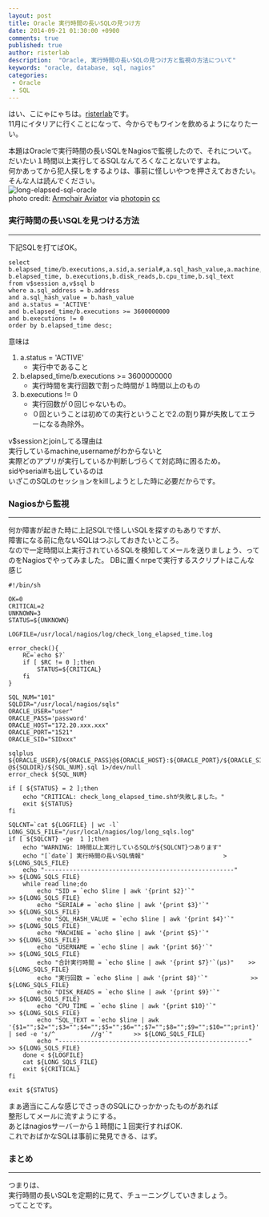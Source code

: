```yaml
---
layout: post
title: Oracle 実行時間の長いSQLの見つけ方
date: 2014-09-21 01:30:00 +0900
comments: true
published: true
author: risterlab
description:  "Oracle, 実行時間の長いSQLの見つけ方と監視の方法について"
keywords: "oracle, database, sql, nagios"
categories: 
 - Oracle
 - SQL
---
```

  
はい、こにゃにゃちは。[risterlab](http://diary.risterlab.com)です。  
11月にイタリアに行くことになって、今からでもワインを飲めるようになりたーい。  
  
本題はOracleで実行時間の長いSQLをNagiosで監視したので、それについて。  
だいたい１時間以上実行してるSQLなんてろくなことないですよね。  
何かあってから犯人探しをするよりは、事前に怪しいやつを押さえておきたい。そんな人は読んでください。   
![long-elapsed-sql-oracle](http://blog.branch4.pw/images/2014/09/long_elapsed_sql_oracle.jpg)  
photo credit: <a href="https://www.flickr.com/photos/fun_flying/246252433/">Armchair Aviator</a> via <a href="http://photopin.com">photopin</a> <a href="http://creativecommons.org/licenses/by/2.0/">cc</a>  
  
<!-- more --> 
### 実行時間の長いSQLを見つける方法  
----------
  
下記SQLを打てばOK。  

```
select
b.elapsed_time/b.executions,a.sid,a.serial#,a.sql_hash_value,a.machine,a.username,
b.elapsed_time, b.executions,b.disk_reads,b.cpu_time,b.sql_text
from v$session a,v$sql b
where a.sql_address = b.address
and a.sql_hash_value = b.hash_value
and a.status = 'ACTIVE'
and b.elapsed_time/b.executions >= 3600000000
and b.executions != 0
order by b.elapsed_time desc;
```  

意味は
1. a.status = 'ACTIVE' 
   - 実行中であること  
1. b.elapsed_time/b.executions >= 3600000000
   - 実行時間を実行回数で割った時間が１時間以上のもの  
1. b.executions != 0
   - 実行回数が０回じゃないもの。
   - ０回ということは初めての実行ということで2.の割り算が失敗してエラーになる為除外。  

v$sessionとjoinしてる理由は  
実行しているmachine,usernameがわからないと  
実際どのアプリが実行しているか判断しづらくて対応時に困るため。  
sidやserial#も出しているのは  
いざこのSQLのセッションをkillしようとした時に必要だからです。  

### Nagiosから監視   
----------
  
何か障害が起きた時に上記SQLで怪しいSQLを探すのもありですが、  
障害になる前に危ないSQLはつぶしておきたいところ。  
なので一定時間以上実行されているSQLを検知してメールを送りましょう、ってのをNagiosでやってみました。
DBに置くnrpeで実行するスクリプトはこんな感じ

```
#!/bin/sh

OK=0
CRITICAL=2
UNKNOWN=3
STATUS=${UNKNOWN}

LOGFILE=/usr/local/nagios/log/check_long_elapsed_time.log

error_check(){
	RC=`echo $?`
	if [ $RC != 0 ];then
		STATUS=${CRITICAL}
	fi
}

SQL_NUM="101"
SQLDIR="/usr/local/nagios/sqls"
ORACLE_USER="user"
ORACLE_PASS='password'
ORACLE_HOST="172.20.xxx.xxx"
ORACLE_PORT="1521"
ORACLE_SID="SIDxxx"

sqlplus ${ORACLE_USER}/${ORACLE_PASS}@${ORACLE_HOST}:${ORACLE_PORT}/${ORACLE_SID} @${SQLDIR}/${SQL_NUM}.sql 1>/dev/null
error_check ${SQL_NUM}

if [ ${STATUS} = 2 ];then
	echo "CRITICAL: check_long_elapsed_time.shが失敗しました。"
	exit ${STATUS}
fi

SQLCNT=`cat ${LOGFILE} | wc -l`
LONG_SQLS_FILE="/usr/local/nagios/log/long_sqls.log"
if [ ${SQLCNT} -ge  1 ];then
	echo "WARNING: 1時間以上実行しているSQLが${SQLCNT}つあります"
	echo "[`date`] 実行時間の長いSQL情報"		 		      > ${LONG_SQLS_FILE}
	echo "-----------------------------------------------------"         >> ${LONG_SQLS_FILE}
	while read line;do
		echo "SID = `echo $line | awk '{print $2}'`"                 >> ${LONG_SQLS_FILE}
		echo "SERIAL# = `echo $line | awk '{print $3}'`"             >> ${LONG_SQLS_FILE}
		echo "SQL_HASH_VALUE = `echo $line | awk '{print $4}'`"      >> ${LONG_SQLS_FILE}
		echo "MACHINE = `echo $line | awk '{print $5}'`"             >> ${LONG_SQLS_FILE}
		echo "USERNAME = `echo $line | awk '{print $6}'`"            >> ${LONG_SQLS_FILE}
		echo "合計実行時間 = `echo $line | awk '{print $7}'`(μs)"    >> ${LONG_SQLS_FILE}
		echo "実行回数 = `echo $line | awk '{print $8}'`"            >> ${LONG_SQLS_FILE}
		echo "DISK_READS = `echo $line | awk '{print $9}'`"          >> ${LONG_SQLS_FILE}
		echo "CPU_TIME = `echo $line | awk '{print $10}'`"           >> ${LONG_SQLS_FILE}
		echo "SQL_TEXT = `echo $line | awk '{$1="";$2="";$3="";$4="";$5="";$6="";$7="";$8="";$9="";$10="";print}' | sed -e 's/^          //g'`"	     >> ${LONG_SQLS_FILE}
		echo "-----------------------------------------------------" >> ${LONG_SQLS_FILE}
	done < ${LOGFILE}
	cat ${LONG_SQLS_FILE}
	exit ${CRITICAL}
fi

exit ${STATUS}
```
  
まぁ適当にこんな感じでさっきのSQLにひっかかったものがあれば  
整形してメールに流すようにする。  
あとはnagiosサーバーから１時間に１回実行すればOK.  
これでおばかなSQLは事前に発見できる、はず。  
   
### まとめ  
----------
  
つまりは、  
実行時間の長いSQLを定期的に見て、チューニングしていきましょう。  
ってことです。  
  
<script type="text/javascript" language="javascript">
  num = Math.floor( Math.random() * 6 );
  document.write( aff[ num ]);
</script>
